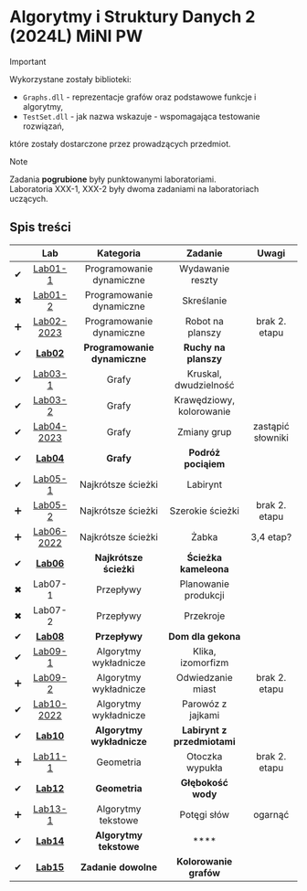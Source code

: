 # Algorytmy i Struktury Danych 2 (2024L) MiNI PW


> [!IMPORTANT]
> Wykorzystane zostały biblioteki:
> - `Graphs.dll` - reprezentacje grafów oraz podstawowe funkcje i algorytmy,
> - `TestSet.dll` - jak nazwa wskazuje - wspomagająca testowanie rozwiązań,
>
> które zostały dostarczone przez prowadzących przedmiot.

> [!NOTE]
> Zadania **pogrubione** były punktowanymi laboratoriami. <br>
> Laboratoria XXX-1, XXX-2 były dwoma zadaniami na laboratoriach uczących.

## Spis treści
|  | Lab | Kategoria | Zadanie | Uwagi |
| :---: | :---: | :---: | :---: | :---: |
| ✔ | [Lab01-1](../master/Lab01-1/) | Programowanie dynamiczne | Wydawanie reszty | |
| ✖ | [Lab01-2](../master/Lab01-2/) | Programowanie dynamiczne | Skreślanie | |
| ➕ | [Lab02-2023](../master/Lab02-2023/) | Programowanie dynamiczne | Robot na planszy | brak 2. etapu |
| ✔ | [**Lab02**](../master/Lab02/) | **Programowanie dynamiczne** | **Ruchy na planszy** | |
| ✔ | [Lab03-1](../master/Lab03-1/) | Grafy | Kruskal, dwudzielność | |
| ✔ | [Lab03-2](../master/Lab03-2/) | Grafy | Krawędziowy, kolorowanie | |
| ✔ | [Lab04-2023](../master/Lab04-2023/) | Grafy | Zmiany grup | zastąpić słowniki |
| ✔ | [**Lab04**](../master/Lab04/) | **Grafy** | **Podróż pociąiem** |  | 
| ✔ | [Lab05-1](../master/Lab05-1/) | Najkrótsze ścieżki | Labirynt | |
| ➕ | [Lab05-2](../master/Lab05-2/) | Najkrótsze ścieżki | Szerokie ścieżki | brak 2. etapu |
| ➕ | [Lab06-2022](../master/Lab06-2022/) | Najkrótsze ścieżki | Żabka | 3,4 etap? |
| ✔ | [**Lab06**](../master/Lab06/) | **Najkrótsze ścieżki** | **Ścieżka kameleona** | | 
| ✖ | Lab07-1 | Przepływy | Planowanie produkcji | |
| ✖ | Lab07-2 | Przepływy | Przekroje | |
| ✔ | [**Lab08**](../master/Lab08/) | **Przepływy** | **Dom dla gekona** | |
| ✔ | [Lab09-1](../master/Lab09-1/) | Algorytmy wykładnicze | Klika, izomorfizm | |
| ➕ | [Lab09-2](../master/Lab09-2/) | Algorytmy wykładnicze | Odwiedzanie miast | brak 2. etapu |
| ✔ | [Lab10-2022](../master/Lab10-2022/) | Algorytmy wykładnicze | Parowóz z jajkami | |
| ✔ | [**Lab10**](../master/Lab10/) | **Algorytmy wykładnicze** | **Labirynt z przedmiotami** | | 
| ➕ | [Lab11-1](../master/Lab11-1/) | Geometria | Otoczka wypukła | brak 2. etapu |
| ✔ | [**Lab12**](../master/Lab12/) | **Geometria** | **Głębokość wody** | |
| ➕ | [Lab13-1](../master/Lab13-1/) | Algorytmy tekstowe | Potęgi słów | ogarnąć |
| ✔ | [**Lab14**](../master/Lab14/) | **Algorytmy tekstowe** | **** | |
| ✔ | [**Lab15**](../master/Lab15/) | **Zadanie dowolne** | **Kolorowanie grafów** | |
